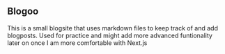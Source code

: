 ## Blogoo

This is a small blogsite that uses markdown files to keep track of and add blogposts. Used for practice and might add more advanced funtionality later on once I am more comfortable with Next.js
